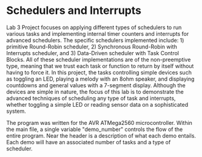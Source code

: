 # Schedulers and Interrupts

Lab 3 Project focuses on applying different types of schedulers to run various tasks and implementing internal timer counters and interrupts for advanced schedulers. 
The specific schedulers implemented include: 1) primitive Round-Robin scheduler, 2) Synchronous Round-Robin with Interrupts scheduler, and 3) Data-Driven scheduler with Task Control Blocks.
All of these scheduler implementations are of the non-preemptive type, meaning that we trust each task or function to return by itself without having to force it. In this project, the tasks 
controlling simple devices such as toggling an LED, playing a melody with an 8ohm speaker, and displaying countdowns and general values with a 7-segment display. Although the devices
are simple in nature, the focus of this lab is to demonstrate the advanced techniques of scheduling any type of task and interrupts, whether toggling a simple LED or reading sensor data
on a sophisticated system. 

The program was written for the AVR ATMega2560 microcontroller. Within the main file, a single variable "demo_number" controls the flow of the entire program. Near the header is a
description of what each demo entails. Each demo will have an associated number of tasks and a type of scheduler. 

